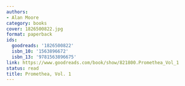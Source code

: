```yaml
---
authors:
- Alan Moore
category: books
cover: 1826500822.jpg
format: paperback
ids:
  goodreads: '1826500822'
  isbn_10: '1563896672'
  isbn_13: '9781563896675'
link: https://www.goodreads.com/book/show/821800.Promethea_Vol_1
status: read
title: Promethea, Vol. 1
---
```

